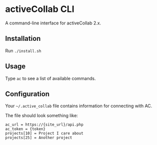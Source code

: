 activeCollab CLI
================

A command-line interface for activeCollab 2.x.

## Installation

Run `./install.sh`

## Usage

Type `ac` to see a list of available commands.

## Configuration

Your `~/.active_collab` file contains information for connecting with AC.

The file should look something like:

    ac_url = https://{site_url}/api.php
    ac_token = {token}
    projects[10] = Project I care about
    projects[25] = Another project

